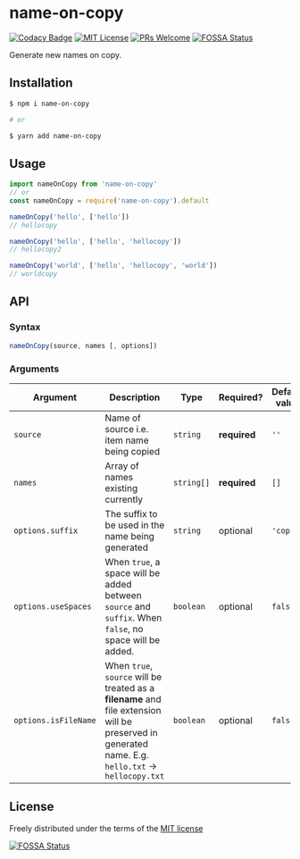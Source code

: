 # name-on-copy

[![Codacy Badge](https://api.codacy.com/project/badge/Grade/fbe805c5752741e9a924a3d759bd84ba)](https://app.codacy.com/gh/ajeetshah/name-on-copy?utm_source=github.com&utm_medium=referral&utm_content=ajeetshah/name-on-copy&utm_campaign=Badge_Grade_Settings) [![MIT License](https://img.shields.io/apm/l/atomic-design-ui.svg)](https://github.com/ajeetshah/name-on-copy/blob/main/LICENSE) [![PRs Welcome](https://img.shields.io/badge/PRs-welcome-brightgreen.svg)](https://github.com/ajeetshah/name-on-copy)
[![FOSSA Status](https://app.fossa.com/api/projects/git%2Bgithub.com%2Fajeetshah%2Fname-on-copy.svg?type=shield)](https://app.fossa.com/projects/git%2Bgithub.com%2Fajeetshah%2Fname-on-copy?ref=badge_shield)

Generate new names on copy.

## Installation

```sh
$ npm i name-on-copy

# or

$ yarn add name-on-copy

```

## Usage

```ts
import nameOnCopy from 'name-on-copy'
// or
const nameOnCopy = require('name-on-copy').default

nameOnCopy('hello', ['hello'])
// hellocopy

nameOnCopy('hello', ['hello', 'hellocopy'])
// hellocopy2

nameOnCopy('world', ['hello', 'hellocopy', 'world'])
// worldcopy
```

## API

### Syntax

```ts
nameOnCopy(source, names [, options])
```

### Arguments

| Argument             | Description                                                                                                                                         | Type       | Required?    | Default value |
| -------------------- | --------------------------------------------------------------------------------------------------------------------------------------------------- | ---------- | ------------ | ------------- |
| `source`             | Name of source i.e. item name being copied                                                                                                          | `string`   | **required** | `''`          |
| `names`              | Array of names existing currently                                                                                                                   | `string[]` | **required** | `[]`          |
| `options.suffix`     | The suffix to be used in the name being generated                                                                                                   | `string`   | optional     | `'copy'`      |
| `options.useSpaces`  | When `true`, a space will be added between `source` and `suffix`. When `false`, no space will be added.                                             | `boolean`  | optional     | `false`       |
| `options.isFileName` | When `true`, `source` will be treated as a **filename** and file extension will be preserved in generated name. E.g. `hello.txt` -> `hellocopy.txt` | `boolean`  | optional     | `false`       |

## License

Freely distributed under the terms of the [MIT license](https://github.com/ajeetshah/name-on-copy/blob/main/LICENSE)

[![FOSSA Status](https://app.fossa.com/api/projects/git%2Bgithub.com%2Fajeetshah%2Fname-on-copy.svg?type=large)](https://app.fossa.com/projects/git%2Bgithub.com%2Fajeetshah%2Fname-on-copy?ref=badge_large)
